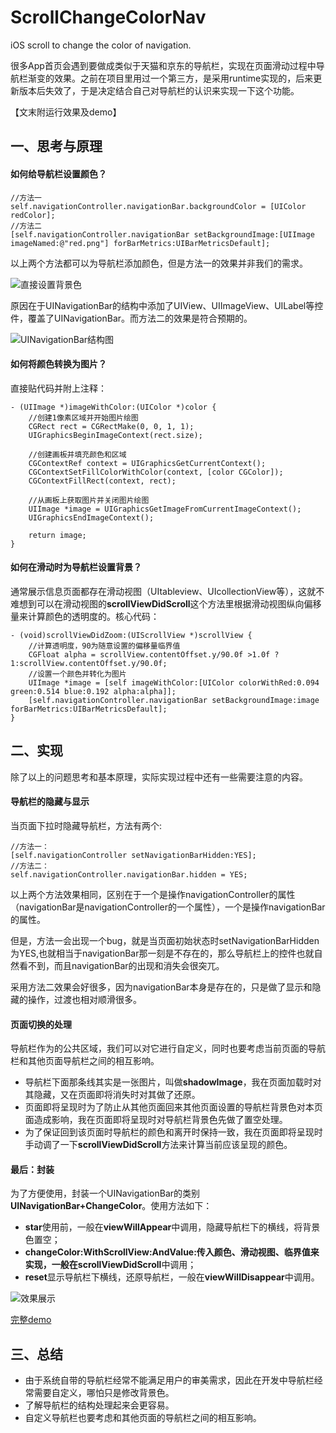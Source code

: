 # ScrollChangeColorNav
iOS scroll to change the color of navigation.

很多App首页会遇到要做成类似于天猫和京东的导航栏，实现在页面滑动过程中导航栏渐变的效果。之前在项目里用过一个第三方，是采用runtime实现的，后来更新版本后失效了，于是决定结合自己对导航栏的认识来实现一下这个功能。

【文末附运行效果及demo】
## 一、思考与原理
#### 如何给导航栏设置颜色？

```
//方法一
self.navigationController.navigationBar.backgroundColor = [UIColor redColor];
//方法二
[self.navigationController.navigationBar setBackgroundImage:[UIImage imageNamed:@"red.png"] forBarMetrics:UIBarMetricsDefault];
```

以上两个方法都可以为导航栏添加颜色，但是方法一的效果并非我们的需求。

![直接设置背景色](https://github.com/RachalZhou/MarkdownPhotos/blob/master/nav_color_test1.png?raw=true)

原因在于UINavigationBar的结构中添加了UIView、UIImageView、UILabel等控件，覆盖了UINavigationBar。而方法二的效果是符合预期的。

![UINavigationBar结构图](https://github.com/RachalZhou/MarkdownPhotos/blob/master/UINavigationBarStructure.png?raw=true)

#### 如何将颜色转换为图片？
直接贴代码并附上注释：

```
- (UIImage *)imageWithColor:(UIColor *)color {
    //创建1像素区域并开始图片绘图
    CGRect rect = CGRectMake(0, 0, 1, 1);
    UIGraphicsBeginImageContext(rect.size);
    
    //创建画板并填充颜色和区域
    CGContextRef context = UIGraphicsGetCurrentContext();
    CGContextSetFillColorWithColor(context, [color CGColor]);
    CGContextFillRect(context, rect);
    
    //从画板上获取图片并关闭图片绘图
    UIImage *image = UIGraphicsGetImageFromCurrentImageContext();
    UIGraphicsEndImageContext();
    
    return image;
}
```

#### 如何在滑动时为导航栏设置背景？
通常展示信息页面都存在滑动视图（UItableview、UIcollectionView等），这就不难想到可以在滑动视图的**scrollViewDidScroll**这个方法里根据滑动视图纵向偏移量来计算颜色的透明度的。核心代码：

```
- (void)scrollViewDidZoom:(UIScrollView *)scrollView {
    //计算透明度，90为随意设置的偏移量临界值
    CGFloat alpha = scrollView.contentOffset.y/90.0f >1.0f ? 1:scrollView.contentOffset.y/90.0f;
    //设置一个颜色并转化为图片
    UIImage *image = [self imageWithColor:[UIColor colorWithRed:0.094 green:0.514 blue:0.192 alpha:alpha]];
    [self.navigationController.navigationBar setBackgroundImage:image forBarMetrics:UIBarMetricsDefault];
}
```

## 二、实现
除了以上的问题思考和基本原理，实际实现过程中还有一些需要注意的内容。

#### 导航栏的隐藏与显示
当页面下拉时隐藏导航栏，方法有两个:

```
//方法一：
[self.navigationController setNavigationBarHidden:YES];
//方法二：
self.navigationController.navigationBar.hidden = YES;
```

以上两个方法效果相同，区别在于一个是操作navigationController的属性（navigationBar是navigationController的一个属性），一个是操作navigationBar的属性。

但是，方法一会出现一个bug，就是当页面初始状态时setNavigationBarHidden为YES,也就相当于navigationBar那一刻是不存在的，那么导航栏上的控件也就自然看不到，而且navigationBar的出现和消失会很突兀。

采用方法二效果会好很多，因为navigationBar本身是存在的，只是做了显示和隐藏的操作，过渡也相对顺滑很多。

#### 页面切换的处理
导航栏作为的公共区域，我们可以对它进行自定义，同时也要考虑当前页面的导航栏和其他页面导航栏之间的相互影响。
* 导航栏下面那条线其实是一张图片，叫做**shadowImage**，我在页面加载时对其隐藏，又在页面即将消失时对其做了还原。
* 页面即将呈现时为了防止从其他页面回来其他页面设置的导航栏背景色对本页面造成影响，我在页面即将呈现时对导航栏背景色先做了置空处理。
* 为了保证回到该页面时导航栏的颜色和离开时保持一致，我在页面即将呈现时手动调了一下**scrollViewDidScroll**方法来计算当前应该呈现的颜色。

#### 最后：封装
为了方便使用，封装一个UINavigationBar的类别**UINavigationBar+ChangeColor**。使用方法如下：
* **star**使用前，一般在**viewWillAppear**中调用，隐藏导航栏下的横线，将背景色置空；
* **changeColor:WithScrollView:AndValue:**传入颜色、滑动视图、临界值来实现，一般在**scrollViewDidScroll**中调用；
* **reset**显示导航栏下横线，还原导航栏，一般在**viewWillDisappear**中调用。

![效果展示](https://github.com/RachalZhou/MarkdownPhotos/blob/master/effect.gif?raw=true)

[完整demo](https://github.com/RachalZhou/ScrollChangeColorNav)

## 三、总结
* 由于系统自带的导航栏经常不能满足用户的审美需求，因此在开发中导航栏经常需要自定义，哪怕只是修改背景色。
* 了解导航栏的结构处理起来会更容易。
* 自定义导航栏也要考虑和其他页面的导航栏之间的相互影响。
